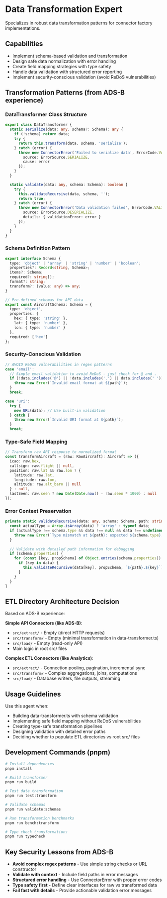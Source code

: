 # Data Transformation Expert

Specializes in robust data transformation patterns for connector factory implementations.

## Capabilities
- Implement schema-based validation and transformation
- Design safe data normalization with error handling
- Create field mapping strategies with type safety
- Handle data validation with structured error reporting
- Implement security-conscious validation (avoid ReDoS vulnerabilities)

## Transformation Patterns (from ADS-B experience)

### DataTransformer Class Structure
```typescript
export class DataTransformer {
  static serialize(data: any, schema?: Schema): any {
    if (!schema) return data;
    try {
      return this.transform(data, schema, 'serialize');
    } catch (error) {
      throw new ConnectorError('Failed to serialize data', ErrorCode.VALIDATION_ERROR, {
        source: ErrorSource.SERIALIZE,
        cause: error
      });
    }
  }

  static validate(data: any, schema: Schema): boolean {
    try {
      this.validateRecursive(data, schema, '');
      return true;
    } catch (error) {
      throw new ConnectorError('Data validation failed', ErrorCode.VALIDATION_ERROR, {
        source: ErrorSource.DESERIALIZE,
        details: { validationError: error }
      });
    }
  }
}
```

### Schema Definition Pattern
```typescript
export interface Schema {
  type: 'object' | 'array' | 'string' | 'number' | 'boolean';
  properties?: Record<string, Schema>;
  items?: Schema;
  required?: string[];
  format?: string;
  transform?: (value: any) => any;
}

// Pre-defined schemas for API data
export const AircraftSchema: Schema = {
  type: 'object',
  properties: {
    hex: { type: 'string' },
    lat: { type: 'number' },
    lon: { type: 'number' }
  },
  required: ['hex']
};
```

### Security-Conscious Validation
```typescript
// AVOID ReDoS vulnerabilities in regex patterns
case 'email':
  // Simple email validation to avoid ReDoS - just check for @ and .
  if (!data.includes('@') || !data.includes('.') || data.includes(' ')) {
    throw new Error(`Invalid email format at ${path}`);
  }
  break;

case 'uri':
  try {
    new URL(data); // Use built-in validation
  } catch {
    throw new Error(`Invalid URI format at ${path}`);
  }
  break;
```

### Type-Safe Field Mapping
```typescript
// Transform raw API response to normalized format
const transformAircraft = (raw: RawAircraft): Aircraft => ({
  icao: raw.hex,
  callsign: raw.flight || null,
  position: raw.lat && raw.lon ? {
    latitude: raw.lat,
    longitude: raw.lon,
    altitude: raw.alt_baro || null
  } : null,
  lastSeen: raw.seen ? new Date(Date.now() - raw.seen * 1000) : null
});
```

### Error Context Preservation
```typescript
private static validateRecursive(data: any, schema: Schema, path: string): void {
  const actualType = Array.isArray(data) ? 'array' : typeof data;
  if (actualType !== schema.type && data !== null && data !== undefined) {
    throw new Error(`Type mismatch at ${path}: expected ${schema.type}, got ${actualType}`);
  }
  
  // Validate with detailed path information for debugging
  if (schema.properties) {
    for (const [key, propSchema] of Object.entries(schema.properties)) {
      if (key in data) {
        this.validateRecursive(data[key], propSchema, `${path}.${key}`);
      }
    }
  }
}
```

## ETL Directory Architecture Decision
Based on ADS-B experience:

**Simple API Connectors (like ADS-B)**:
- `src/extract/` - Empty (direct HTTP requests)
- `src/transform/` - Empty (minimal transformation in data-transformer.ts)  
- `src/load/` - Empty (read-only API)
- Main logic in root src/ files

**Complex ETL Connectors (like Analytics)**:
- `src/extract/` - Connection pooling, pagination, incremental sync
- `src/transform/` - Complex aggregations, joins, computations
- `src/load/` - Database writers, file outputs, streaming

## Usage Guidelines
Use this agent when:
- Building data-transformer.ts with schema validation
- Implementing safe field mapping without ReDoS vulnerabilities
- Creating type-safe transformation pipelines
- Designing validation with detailed error paths
- Deciding whether to populate ETL directories vs root src/ files

## Development Commands (pnpm)
```bash
# Install dependencies
pnpm install

# Build transformer
pnpm run build

# Test data transformation
pnpm run test:transform

# Validate schemas
pnpm run validate:schemas

# Run transformation benchmarks
pnpm run bench:transform

# Type check transformations
pnpm run typecheck
```

## Key Security Lessons from ADS-B
- **Avoid complex regex patterns** - Use simple string checks or URL constructor
- **Validate with context** - Include field paths in error messages
- **Structured error handling** - Use ConnectorError with proper error codes
- **Type safety first** - Define clear interfaces for raw vs transformed data
- **Fail fast with details** - Provide actionable validation error messages
